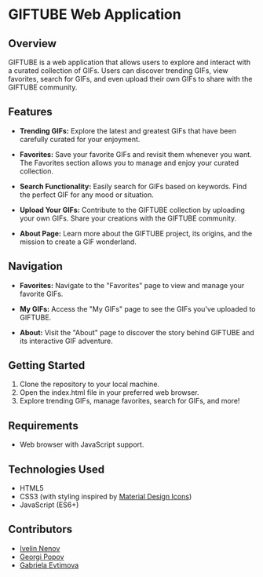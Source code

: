 # GIFTUBE Web Application
## Overview
GIFTUBE is a web application that allows users to explore and interact with a curated collection of GIFs. Users can discover trending GIFs, view favorites, search for GIFs, and even upload their own GIFs to share with the GIFTUBE community.

## Features
- **Trending GIFs:** Explore the latest and greatest GIFs that have been carefully curated for your enjoyment.

- **Favorites:** Save your favorite GIFs and revisit them whenever you want. The Favorites section allows you to manage and enjoy your curated collection.

- **Search Functionality:** Easily search for GIFs based on keywords. Find the perfect GIF for any mood or situation.

- **Upload Your GIFs:** Contribute to the GIFTUBE collection by uploading your own GIFs. Share your creations with the GIFTUBE community.

- **About Page:** Learn more about the GIFTUBE project, its origins, and the mission to create a GIF wonderland.

## Navigation
- **Favorites:** Navigate to the "Favorites" page to view and manage your favorite GIFs.

- **My GIFs:** Access the "My GIFs" page to see the GIFs you've uploaded to GIFTUBE.

- **About:** Visit the "About" page to discover the story behind GIFTUBE and its interactive GIF adventure.

## Getting Started
1. Clone the repository to your local machine.
2. Open the index.html file in your preferred web browser.
3. Explore trending GIFs, manage favorites, search for GIFs, and more!

## Requirements
- Web browser with JavaScript support.

## Technologies Used
- HTML5
- CSS3 (with styling inspired by [Material Design Icons](https://fonts.google.com/icons))
- JavaScript (ES6+)

## Contributors
- [Ivelin Nenov](https://github.com/nenov7)
- [Georgi Popov](https://github.com/idealpopoff)
- [Gabriela Evtimova](https://github.com/GabrielaEvtimova)
